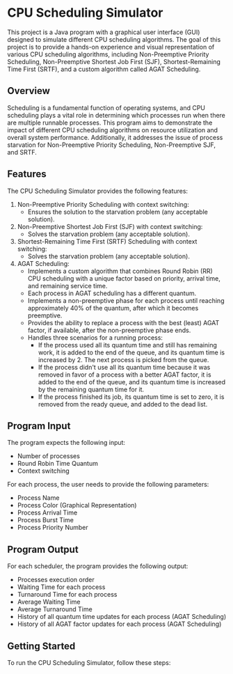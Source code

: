 # CPU Scheduling Simulator

This project is a Java program with a graphical user interface (GUI) designed to simulate different CPU scheduling algorithms. The goal of this project is to provide a hands-on experience and visual representation of various CPU scheduling algorithms, including Non-Preemptive Priority Scheduling, Non-Preemptive Shortest Job First (SJF), Shortest-Remaining Time First (SRTF), and a custom algorithm called AGAT Scheduling.

## Overview

Scheduling is a fundamental function of operating systems, and CPU scheduling plays a vital role in determining which processes run when there are multiple runnable processes. This program aims to demonstrate the impact of different CPU scheduling algorithms on resource utilization and overall system performance. Additionally, it addresses the issue of process starvation for Non-Preemptive Priority Scheduling, Non-Preemptive SJF, and SRTF.

## Features

The CPU Scheduling Simulator provides the following features:

1. Non-Preemptive Priority Scheduling with context switching:
   - Ensures the solution to the starvation problem (any acceptable solution).
2. Non-Preemptive Shortest Job First (SJF) with context switching:
   - Solves the starvation problem (any acceptable solution).
3. Shortest-Remaining Time First (SRTF) Scheduling with context switching:
   - Solves the starvation problem (any acceptable solution).
4. AGAT Scheduling:
   - Implements a custom algorithm that combines Round Robin (RR) CPU scheduling with a unique factor based on priority, arrival time, and remaining service time.
   - Each process in AGAT scheduling has a different quantum.
   - Implements a non-preemptive phase for each process until reaching approximately 40% of the quantum, after which it becomes preemptive.
   - Provides the ability to replace a process with the best (least) AGAT factor, if available, after the non-preemptive phase ends.
   - Handles three scenarios for a running process:
     - If the process used all its quantum time and still has remaining work, it is added to the end of the queue, and its quantum time is increased by 2. The next process is picked from the queue.
     - If the process didn't use all its quantum time because it was removed in favor of a process with a better AGAT factor, it is added to the end of the queue, and its quantum time is increased by the remaining quantum time for it.
     - If the process finished its job, its quantum time is set to zero, it is removed from the ready queue, and added to the dead list.

## Program Input

The program expects the following input:

- Number of processes
- Round Robin Time Quantum
- Context switching

For each process, the user needs to provide the following parameters:

- Process Name
- Process Color (Graphical Representation)
- Process Arrival Time
- Process Burst Time
- Process Priority Number

## Program Output

For each scheduler, the program provides the following output:

- Processes execution order
- Waiting Time for each process
- Turnaround Time for each process
- Average Waiting Time
- Average Turnaround Time
- History of all quantum time updates for each process (AGAT Scheduling)
- History of all AGAT factor updates for each process (AGAT Scheduling)

## Getting Started

To run the CPU Scheduling Simulator, follow these steps:

